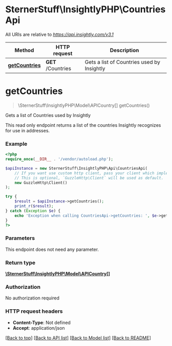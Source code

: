 # SternerStuff\InsightlyPHP\CountriesApi

All URIs are relative to *https://api.insightly.com/v3.1*

Method | HTTP request | Description
------------- | ------------- | -------------
[**getCountries**](CountriesApi.md#getCountries) | **GET** /Countries | Gets a list of Countries used by Insightly


# **getCountries**
> \SternerStuff\InsightlyPHP\Model\APICountry[] getCountries()

Gets a list of Countries used by Insightly

This read only endpoint returns a list of the countries Insightly recognizes for use in addresses.

### Example
```php
<?php
require_once(__DIR__ . '/vendor/autoload.php');

$apiInstance = new SternerStuff\InsightlyPHP\Api\CountriesApi(
    // If you want use custom http client, pass your client which implements `GuzzleHttp\ClientInterface`.
    // This is optional, `GuzzleHttp\Client` will be used as default.
    new GuzzleHttp\Client()
);

try {
    $result = $apiInstance->getCountries();
    print_r($result);
} catch (Exception $e) {
    echo 'Exception when calling CountriesApi->getCountries: ', $e->getMessage(), PHP_EOL;
}
?>
```

### Parameters
This endpoint does not need any parameter.

### Return type

[**\SternerStuff\InsightlyPHP\Model\APICountry[]**](../Model/APICountry.md)

### Authorization

No authorization required

### HTTP request headers

 - **Content-Type**: Not defined
 - **Accept**: application/json

[[Back to top]](#) [[Back to API list]](../../README.md#documentation-for-api-endpoints) [[Back to Model list]](../../README.md#documentation-for-models) [[Back to README]](../../README.md)

